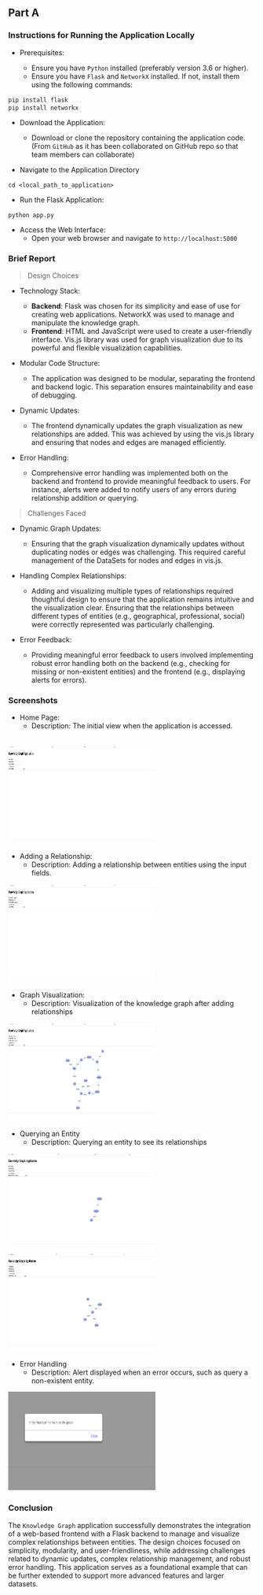 ## Part A

### Instructions for Running the Application Locally

- Prerequisites:

    - Ensure you have `Python` installed (preferably version 3.6 or higher).
    - Ensure you have `Flask` and `NetworkX` installed. If not, install them using the following commands:
```shell
pip install flask
pip install networkx
```

- Download the Application:
  - Download or clone the repository containing the application code. (From `GitHub` as it has been collaborated on GitHub repo so that team members can collaborate)

- Navigate to the Application Directory

```shell
cd <local_path_to_application>
```

- Run the Flask Application:

```shell
python app.py
```

- Access the Web Interface:
  - Open your web browser and navigate to `http://localhost:5000`


### Brief Report


> Design Choices


- Technology Stack:

    - **Backend**: Flask was chosen for its simplicity and ease of use for creating web applications. NetworkX was used to manage and manipulate the knowledge graph.
    - **Frontend**: HTML and JavaScript were used to create a user-friendly interface. Vis.js library was used for graph visualization due to its powerful and flexible visualization capabilities.

- Modular Code Structure:

    - The application was designed to be modular, separating the frontend and backend logic. This separation ensures maintainability and ease of debugging.

- Dynamic Updates:
    - The frontend dynamically updates the graph visualization as new relationships are added. This was achieved by using the vis.js library and ensuring that nodes and edges are managed efficiently.

- Error Handling:
  - Comprehensive error handling was implemented both on the backend and frontend to provide meaningful feedback to users. For instance, alerts were added to notify users of any errors during relationship addition or querying.


> Challenges Faced

- Dynamic Graph Updates:

    - Ensuring that the graph visualization dynamically updates without duplicating nodes or edges was challenging. This required careful management of the DataSets for nodes and edges in vis.js.

- Handling Complex Relationships:

  - Adding and visualizing multiple types of relationships required thoughtful design to ensure that the application remains intuitive and the visualization clear. Ensuring that the relationships between different types of entities (e.g., geographical, professional, social) were correctly represented was particularly challenging.

- Error Feedback:

    - Providing meaningful error feedback to users involved implementing robust error handling both on the backend (e.g., checking for missing or non-existent entities) and the frontend (e.g., displaying alerts for errors).


### Screenshots


- Home Page:
  - Description: The initial view when the application is accessed.

<br/>

<img src="resources/home_page.png" alt="Home Page" width="300" height="200"/>
<br/>

- Adding a Relationship:
  - Description: Adding a relationship between entities using the input fields.

<img src="resources/add_relationships.png" alt="Adding a Relationship" width="300" height="200"/>
<br/>

- Graph Visualization:
  - Description: Visualization of the knowledge graph after adding relationships

<img src="resources/knowledge_graph.png" alt="Knowledge Graph" width="300" height="200"/>
<br/>

- Querying an Entity
  - Description: Querying an entity to see its relationships

<img src="resources/query_1.png" alt="Query Entity 1" width="300" height="200"/>
<br/>


<img src="resources/query_2.png" alt="Query Entity 2" width="300" height="200"/>
<br/>

- Error Handling
  - Description: Alert displayed when an error occurs, such as query a non-existent entity.

<img src="resources/error.png" alt="Error" width="300" height="200"/>
<br/>


### Conclusion
The `Knowledge Graph` application successfully demonstrates the integration of a web-based frontend with a Flask backend to manage and visualize complex relationships between entities. The design choices focused on simplicity, modularity, and user-friendliness, while addressing challenges related to dynamic updates, complex relationship management, and robust error handling. This application serves as a foundational example that can be further extended to support more advanced features and larger datasets.